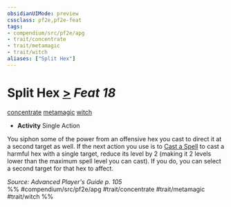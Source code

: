 ```yaml
---
obsidianUIMode: preview
cssclass: pf2e,pf2e-feat
tags:
- compendium/src/pf2e/apg
- trait/concentrate
- trait/metamagic
- trait/witch
aliases: ["Split Hex"]
---
```

# Split Hex  [>](chapter-9-playing-the-game.md#Actions "Single Action") *Feat 18*  
[concentrate](concentrate.md "Concentrate Action & Ability Trait")  [metamagic](metamagic.md "Metamagic General Trait")  [witch](Reference/Rules/Traits/witch-apg.md "Witch Class Trait")  

- **Activity** Single Action

You siphon some of the power from an offensive hex you cast to direct it at a second target as well. If the next action you use is to [Cast a Spell](cast-a-spell.md) to cast a harmful hex with a single target, reduce its level by 2 (making it 2 levels lower than the maximum spell level you can cast). If you do, you can select a second target for that hex to affect.

*Source: Advanced Player's Guide p. 105*  
%% #compendium/src/pf2e/apg #trait/concentrate #trait/metamagic #trait/witch %%